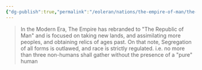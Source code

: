 ```yaml
---
{"dg-publish":true,"permalink":"/eoleran/nations/the-empire-of-man/the-empire-of-man/"}
---
```




> In the Modern Era, The Empire has rebranded to "The Republic of Man" and is focused on taking new lands, and assimilating more peoples, and obtaining relics of ages past. 
> 	On that note, Segregation of all forms is outlawed, and race is strictly regulated. i.e. no more than three non-humans shall gather without the presence of a "pure" human